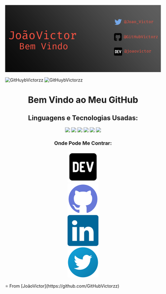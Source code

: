 <img src="img/banner.png"/>

![GitHuybVictorzz](https://github-readme-stats.vercel.app/api?username=GitHubVictorzz&theme=dark&show_icons=true)
![GitHuybVictorzz](https://github-readme-stats.vercel.app/api/top-langs/?username=GitHubVictorzz&theme=dark&langs_count=8)

<h1 align="center">
	Bem Vindo ao Meu GitHub
</h1>

<h2 align="center">
	Linguagens e Tecnologias Usadas:
</h2>

<p align="center">
	<img src="https://img.shields.io/badge/html5%20-%23E34F26.svg?&style=for-the-badge&logo=html5&logoColor=white" />
	<img src="https://img.shields.io/badge/css3%20-%231572B6.svg?&style=for-the-badge&logo=css3&logoColor=white" />
	<img src="https://img.shields.io/badge/javascript%20-%23323330.svg?&style=for-the-badge&logo=javascript&logoColor=%23F7DF1E" />
	<img src="https://img.shields.io/badge/git%20-%23F05033.svg?&style=for-the-badge&logo=git&logoColor=white" />
	<img src="https://img.shields.io/badge/github%20-%23121011.svg?&style=for-the-badge&logo=github&logoColor=white" />
	<img src="https://img.shields.io/badge/node.js%20-%2343853D.svg?&style=for-the-badge&logo=node.js&logoColor=white" />
</p>

<h3 align="center">
	Onde Pode Me Contrar:
</h3>

<p align="center">
	<a href="https://dev.to/joaovictor"><img src="img/dev.svg"/></a>
	<br>
	<a href="https://github.com/GitHubVictorzz"><img src="img/github.svg"/></a>
	<br>
	<a href="#EM PRODUÇÃO"><img src="img/linkdin.svg"/></a>
	<br>
	<a href="https://twitter.com/Joao_Victorzz"><img src="img/twitter.svg"/></a>
	<br>
</p>
⭐️ From [JoãoVictor](https://github.com/GitHubVictorzz)
